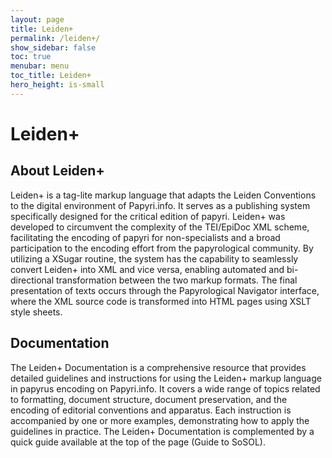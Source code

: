 ```yaml
---
layout: page
title: Leiden+
permalink: /leiden+/
show_sidebar: false
toc: true
menubar: menu
toc_title: Leiden+
hero_height: is-small
---
```


# Leiden+
## About Leiden+
Leiden+ is a tag-lite markup language that adapts the Leiden Conventions to the digital environment of Papyri.info. 
It serves as a publishing system specifically designed for the critical edition of papyri.
Leiden+ was developed to circumvent the complexity of the TEI/EpiDoc XML scheme, facilitating the encoding of papyri 
for non-specialists and a broad participation to the encoding effort from the papyrological community. By utilizing a XSugar 
routine, the system has the capability to seamlessly convert Leiden+ into XML and vice versa, enabling automated and bi-directional 
transformation between the two markup formats. The final presentation of texts occurs through the Papyrological Navigator interface, 
where the XML source code is transformed into HTML pages using XSLT style sheets. 
## Documentation
The Leiden+ Documentation is a comprehensive resource that provides detailed guidelines and instructions 
for using the Leiden+ markup language in papyrus encoding on Papyri.info. 
It covers a wide range of topics related to formatting, document structure, document preservation, 
and the encoding of editorial conventions and apparatus. Each instruction is accompanied by one or more examples, 
demonstrating how to apply the guidelines in practice.
The Leiden+ Documentation is complemented by a quick guide available at the top of the page (Guide to SoSOL). 

